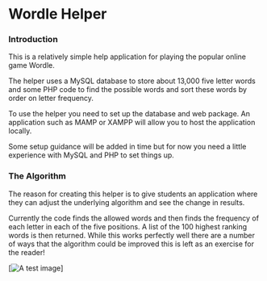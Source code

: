# Wordle Helper

### Introduction

This is a relatively simple help application for playing the popular online game Wordle.

The helper uses a MySQL database to store about 13,000 five letter words and some PHP code to find the possible words and sort these words by order on letter frequency.

To use the helper you need to set up the database and web package. An application such as MAMP or XAMPP will allow you to host the application locally.

Some setup guidance will be added in time but for now you need a little experience with MySQL and PHP to set things up.

### The Algorithm

The reason for creating this helper is to give students an application where they can adjust the underlying algorithm and see the change in results.

Currently the code finds the allowed words and then finds the frequency of each letter in each of the five positions. A list of the 100 highest ranking words is then returned. While this works perfectly well there are a number of ways that the algorithm could be improved this is left as an exercise for the reader!

[![A test image](https://live.staticflickr.com/65535/51926919168_f076e17159_b.jpg)]